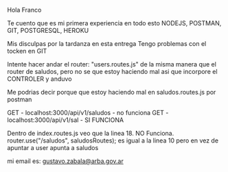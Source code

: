 Hola Franco

Te cuento que es mi primera experiencia en todo esto
NODEJS, POSTMAN, GIT, POSTGRESQL, HEROKU

Mis disculpas por la tardanza en esta entrega
Tengo problemas con el tocken en GIT

Intente hacer andar el router: "users.routes.js" de la misma manera que el router de saludos, pero no se que estoy haciendo mal asi que incorpore el CONTROLER y anduvo

Me podrias decir porque que estoy haciendo mal en saludos.routes.js
por postman

GET - localhost:3000/api/v1/saludos - no funciona
GET - localhost:3000/api/v1/sal     - SI FUNCIONA

Dentro de index.routes.js
veo que la linea 18. NO Funciona.     router.use("/saludos", saludosRoutes);
es igual a la linea 10 pero en vez de apuntar a user apunta a saludos

mi email es: gustavo.zabala@arba.gov.ar


